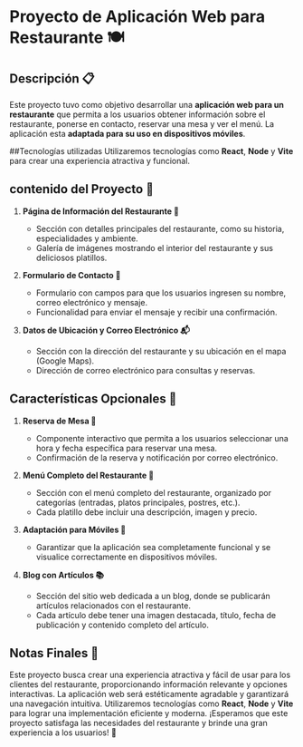 # Proyecto de Aplicación Web para Restaurante 🍽️

## Descripción 📋

Este proyecto tuvo como objetivo desarrollar una **aplicación web para un restaurante** que permita a los usuarios obtener información sobre el restaurante, ponerse en contacto, reservar una mesa y ver el menú. La aplicación esta **adaptada para su uso en dispositivos móviles**.

##Tecnologías utilizadas
Utilizaremos tecnologías como **React**, **Node** y **Vite** para crear una experiencia atractiva y funcional.

## contenido del Proyecto  📜

1. **Página de Información del Restaurante 🏰**
   - Sección con detalles principales del restaurante, como su historia, especialidades y ambiente.
   - Galería de imágenes mostrando el interior del restaurante y sus deliciosos platillos.

2. **Formulario de Contacto 📝**
   - Formulario con campos para que los usuarios ingresen su nombre, correo electrónico y mensaje.
   - Funcionalidad para enviar el mensaje y recibir una confirmación.

3. **Datos de Ubicación y Correo Electrónico 📬**
   - Sección con la dirección del restaurante y su ubicación en el mapa (Google Maps).
   - Dirección de correo electrónico para consultas y reservas.

## Características Opcionales 🌟

1. **Reserva de Mesa 📅**
   - Componente interactivo que permita a los usuarios seleccionar una hora y fecha específica para reservar una mesa.
   - Confirmación de la reserva y notificación por correo electrónico.

2. **Menú Completo del Restaurante 🍔**
   - Sección con el menú completo del restaurante, organizado por categorías (entradas, platos principales, postres, etc.).
   - Cada platillo debe incluir una descripción, imagen y precio.

3. **Adaptación para Móviles 📱**
   - Garantizar que la aplicación sea completamente funcional y se visualice correctamente en dispositivos móviles.

4. **Blog con Artículos 📚**
   - Sección del sitio web dedicada a un blog, donde se publicarán artículos relacionados con el restaurante.
   - Cada artículo debe tener una imagen destacada, título, fecha de publicación y contenido completo del artículo.

## Notas Finales 📝

Este proyecto busca crear una experiencia atractiva y fácil de usar para los clientes del restaurante, proporcionando información relevante y opciones interactivas. La aplicación web será estéticamente agradable y garantizará una navegación intuitiva. Utilizaremos tecnologías como **React**, **Node** y **Vite** para lograr una implementación eficiente y moderna. ¡Esperamos que este proyecto satisfaga las necesidades del restaurante y brinde una gran experiencia a los usuarios! 🎉

